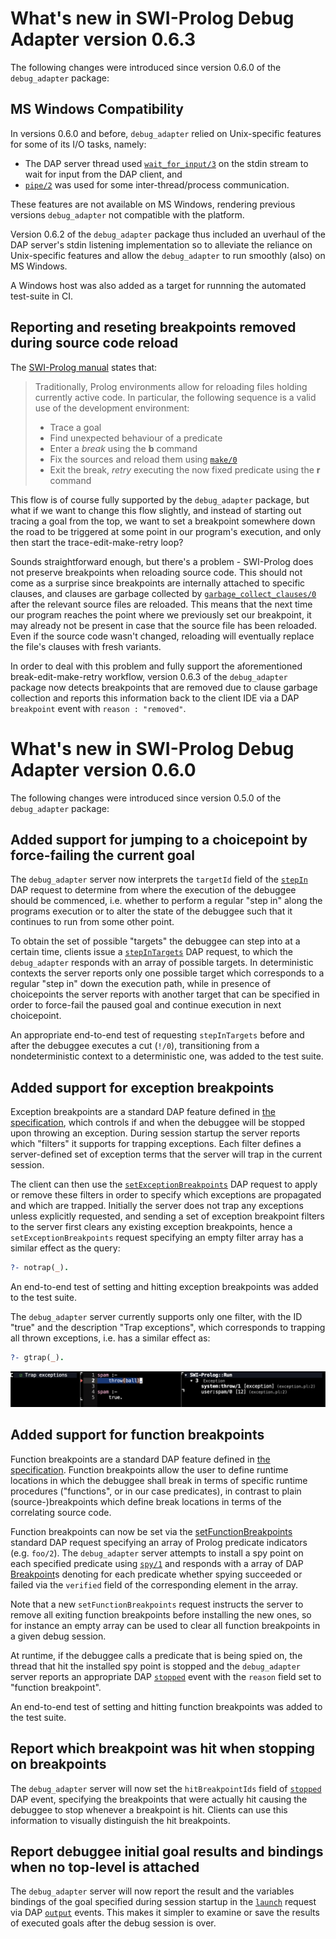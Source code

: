 # What's new in SWI-Prolog Debug Adapter version 0.6.3

The following changes were introduced since version 0.6.0 of the
`debug_adapter` package:

## MS Windows Compatibility

In versions 0.6.0 and before, `debug_adapter` relied on Unix-specific
features for some of its I/O tasks, namely:

* The DAP server thread used
  [`wait_for_input/3`](https://www.swi-prolog.org/pldoc/man?predicate=wait_for_input/3)
  on the stdin stream to wait for input from the DAP client, and
* [`pipe/2`](https://www.swi-prolog.org/pldoc/man?predicate=pipe/2) was used for some inter-thread/process communication.

These features are not available on MS Windows, rendering previous
versions `debug_adapter` not compatible with the platform.

Version 0.6.2 of the `debug_adapter` package thus included an uverhaul
of the DAP server's stdin listening implementation so to alleviate the
reliance on Unix-specific features and allow the `debug_adapter` to
run smoothly (also) on MS Windows.

A Windows host was also added as a target for runnning the automated
test-suite in CI.

## Reporting and reseting breakpoints removed during source code reload

The [SWI-Prolog
manual](https://www.swi-prolog.org/pldoc/man?section=loadrunningcode)
states that:

> Traditionally, Prolog environments allow for reloading files holding
> currently active code. In particular, the following sequence is a
> valid use of the development environment:
>
>  * Trace a goal
>  * Find unexpected behaviour of a predicate
>  * Enter a _break_ using the **b** command
>  * Fix the sources and reload them using [`make/0`](https://www.swi-prolog.org/pldoc/man?predicate=make/0)
>  * Exit the break, _retry_ executing the now fixed predicate using the **r** command

This flow is of course fully supported by the `debug_adapter` package,
but what if we want to change this flow slightly, and instead of
starting out tracing a goal from the top, we want to set a breakpoint
somewhere down the road to be triggered at some point in our program's
execution, and only then start the trace-edit-make-retry loop?

Sounds straightforward enough, but there's a problem - SWI-Prolog does
not preserve breakpoints when reloading source code. This should not
come as a surprise since breakpoints are internally attached to
specific clauses, and clauses are garbage collected by
[`garbage_collect_clauses/0`](https://www.swi-prolog.org/pldoc/man?predicate=garbage_collect_clauses/0)
after the relevant source files are reloaded. This means that the next
time our program reaches the point where we previously set our
breakpoint, it may already not be present in case that the source file
has been reloaded. Even if the source code wasn't changed, reloading
will eventually replace the file's clauses with fresh variants.

In order to deal with this problem and fully support the
aforementioned break-edit-make-retry workflow, version 0.6.3 of the
`debug_adapter` package now detects breakpoints that are removed due
to clause garbage collection and reports this information back to the
client IDE via a DAP `breakpoint` event with `reason : "removed"`.


# What's new in SWI-Prolog Debug Adapter version 0.6.0

The following changes were introduced since version 0.5.0 of the
`debug_adapter` package:

## Added support for jumping to a choicepoint by force-failing the current goal

The `debug_adapter` server now interprets the `targetId` field of the
[`stepIn`](https://microsoft.github.io/debug-adapter-protocol/specification#Requests_StepIn)
DAP request to determine from where the execution of the debuggee
should be commenced, i.e. whether to perform a regular "step in" along
the programs execution or to alter the state of the debuggee such that
it continues to run from some other point.

To obtain the set of possible "targets" the debuggee can step into at
a certain time, clients issue a
[`stepInTargets`](https://microsoft.github.io/debug-adapter-protocol/specification#Requests_StepInTargets)
DAP request, to which the `debug_adapter` responds with an array of
possible targets. In deterministic contexts the server reports only
one possible target which corresponds to a regular "step in" down the
execution path, while in presence of choicepoints the server reports
with another target that can be specified in order to force-fail the
paused goal and continue execution in next choicepoint.

An appropriate end-to-end test of requesting `stepInTargets` before
and after the debuggee executes a cut (`!/0`), transitioning from a
nondeterministic context to a deterministic one, was added to the test
suite.


## Added support for exception breakpoints

Exception breakpoints are a standard DAP feature defined in [the
specification](https://microsoft.github.io/debug-adapter-protocol/specification),
which controls if and when the debuggee will be stopped upon throwing
an exception.
During session startup the server reports which
"filters" it supports for trapping exceptions. Each filter defines a
server-defined set of exception terms that the server will trap in the
current session.

The client can then use the
[`setExceptionBreakpoints`](https://microsoft.github.io/debug-adapter-protocol/specification#Requests_SetExceptionBreakpoints)
DAP request to apply or remove these filters in order to specify which
exceptions are propagated and which are trapped. Initially the server
does not trap any exceptions unless explicitly requested, and sending
a set of exception breakpoint filters to the server first clears any
existing exception breakpoints, hence a `setExceptionBreakpoints`
request specifying an empty filter array has a similar effect as the
query:
```prolog
?- notrap(_).
```

An end-to-end test of setting and hitting exception breakpoints was
added to the test suite.


The `debug_adapter` server currently supports only one filter, with the ID
"true" and the description "Trap exceptions", which corresponds to trapping
all thrown exceptions, i.e. has a similar effect as:
```prolog
?- gtrap(_).
```

![trap](gallery/trap.png)

## Added support for function breakpoints

Function breakpoints are a standard DAP feature defined in [the
specification](https://microsoft.github.io/debug-adapter-protocol/specification).
Function breakpoints allow the user to define runtime locations in
which the debuggee shall break in terms of specific runtime procedures
("functions", or in our case predicates), in contrast to plain
(source-)breakpoints which define break locations in terms of the
correlating source code.

Function breakpoints can now be set via the
[setFunctionBreakpoints](https://microsoft.github.io/debug-adapter-protocol/specification#Requests_SetFunctionBreakpoints)
standard DAP request specifying an array of Prolog predicate
indicators (e.g. `foo/2`). The `debug_adapter` server attempts to
install a spy point on each specified predicate using [`spy/1`](https://www.swi-prolog.org/pldoc/man?predicate=spy/1) and
responds with a array of DAP
[Breakpoint](https://microsoft.github.io/debug-adapter-protocol/specification#Types_Breakpoint)s
denoting for each predicate whether spying succeeded or failed via the
`verified` field of the corresponding element in the array.

Note that a new `setFunctionBreakpoints` request instructs the server
to remove all exiting function breakpoints before installing the new
ones, so for instance an empty array can be used to clear all function
breakpoints in a given debug session.

At runtime, if the debuggee calls a predicate that is being spied on,
the thread that hit the installed spy point is stopped and the
`debug_adapter` server reports an appropriate DAP
[`stopped`](https://microsoft.github.io/debug-adapter-protocol/specification#Events_Stopped)
event with the `reason` field set to "function breakpoint".

An end-to-end test of setting and hitting function breakpoints was
added to the test suite.


## Report which breakpoint was hit when stopping on breakpoints

The `debug_adapter` server will now set the `hitBreakpointIds` field of
[`stopped`](https://microsoft.github.io/debug-adapter-protocol/specification#Events_Stopped)
DAP event, specifying the breakpoints that were actually hit causing
the debuggee to stop whenever a breakpoint is hit.
Clients can use this information to visually distinguish the hit breakpoints.


## Report debuggee initial goal results and bindings when no top-level is attached

The `debug_adapter` server will now report the result and the
variables bindings of the goal specified during session startup in the
[`launch`](https://microsoft.github.io/debug-adapter-protocol/specification#Requests_Launch)
request via DAP
[`output`](https://microsoft.github.io/debug-adapter-protocol/specification#Events_Output)
events. This makes it simpler to examine or save the results of executed
goals after the debug session is over.
